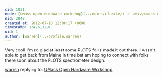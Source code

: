 ```yaml
---
cid: 1031
node: [UMass Open Hardware Workshop](../notes/cfastie/7-17-2012/umass-open-hardware-workshop)
nid: 2848
created_at: 2012-07-18 12:08:17 +0000
timestamp: 1342613297
uid: 1
author: [warren](../profile/warren)
---
```


Very cool! I'm so glad at least some PLOTS folks made it out there. I wasn't able to get back from Maine in time but am hoping to connect with folks there soon about the PLOTS spectrometer design.

[warren](../profile/warren) replying to: [UMass Open Hardware Workshop](../notes/cfastie/7-17-2012/umass-open-hardware-workshop)

